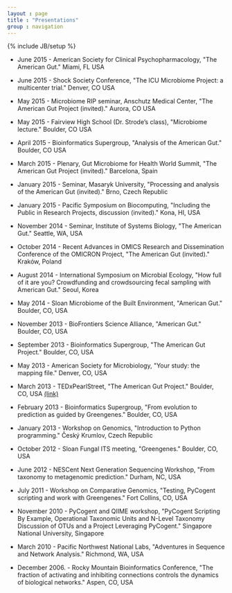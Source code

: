 ```yaml
---
layout : page
title : "Presentations"
group : navigation
---
```

{% include JB/setup %}

* June 2015 - American Society for Clinical Psychopharmacology, "The American Gut." Miami, FL USA 

* June 2015 - Shock Society Conference, "The ICU Microbiome Project: a multicenter trial." Denver, CO USA 

* May 2015 - Microbiome RIP seminar, Anschutz Medical Center, "The American Gut Project (invited)." Aurora, CO USA 

* May 2015 - Fairview High School (Dr. Strode’s class), "Microbiome lecture." Boulder, CO USA 

* April 2015 - Bioinformatics Supergroup, "Analysis of the American Gut." Boulder, CO USA 

* March 2015 - Plenary, Gut Microbiome for Health World Summit, "The American Gut Project (invited)." Barcelona, Spain 

* January 2015 - Seminar, Masaryk University, "Processing and analysis of the American Gut (invited)." Brno, Czech Republic 

* January 2015 - Pacific Symposium on Biocomputing, "Including the Public in Research Projects, discussion (invited)." Kona, HI, USA 

* November 2014 - Seminar, Institute of Systems Biology, "The American Gut." Seattle, WA, USA 

* October 2014 - Recent Advances in OMICS Research and Dissemination Conference of the OMICRON Project, "The American Gut (invited)." Kraków, Poland 

* August 2014 - International Symposium on Microbial Ecology, "How full of it are you? Crowdfunding and crowdsourcing fecal sampling with American Gut." Seoul, Korea 

* May 2014 - Sloan Microbiome of the Built Environment, "American Gut." Boulder, CO, USA 

* November 2013 - BioFrontiers Science Alliance, "American Gut." Boulder, CO, USA 

* September 2013 - Bioinformatics Supergroup, "The American Gut Project." Boulder, CO, USA 

* May 2013 - American Society for Microbiology, "Your study: the mapping file." Denver, CO, USA 

* March 2013 - TEDxPearlStreet, "The American Gut Project." Boulder, CO, USA [(link)](https://www.youtube.com/watch?v=mtgwhtux9rc) 

* February 2013 - Bioinformatics Supergroup, "From evolution to prediction as guided by Greengenes." Boulder, CO, USA 

* January 2013 - Workshop on Genomics, "Introduction to Python programming." Český Krumlov, Czech Republic 

* October 2012 - Sloan Fungal ITS meeting, "Greengenes." Boulder, CO, USA 

* June 2012 - NESCent Next Generation Sequencing Workshop, "From taxonomy to metagenomic prediction." Durham, NC, USA 

* July 2011 - Workshop on Comparative Genomics, "Testing, PyCogent scripting and work with Greengenes." Fort Collins, CO, USA 

* November 2010 - PyCogent and QIIME workshop, "PyCogent Scripting By Example, Operational Taxonomic Units and N-Level Taxonomy  Discussion of OTUs and a Project Leveraging PyCogent." Singapore National University, Singapore 

* March 2010 - Pacific Northwest National Labs, "Adventures in Sequence and Network Analysis." Richmond, WA, USA 

* December 2006. - Rocky Mountain Bioinformatics Conference, "The fraction of activating and inhibiting connections controls the dynamics of biological networks." Aspen, CO, USA 
